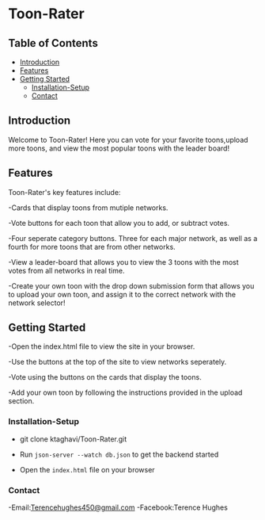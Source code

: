 # Toon-Rater

## Table of Contents

- [Introduction](#introduction)
- [Features](#features)
- [Getting Started](#getting-started)
  - [Installation-Setup](#installation-setup)
  - [Contact](#contact)
## Introduction

Welcome to Toon-Rater! Here you can vote for your favorite toons,upload more toons, and view the most popular toons with the leader board!

## Features

Toon-Rater's key features include: 

-Cards that display toons from mutiple networks.

-Vote buttons for each toon that allow you to add, or subtract votes.

-Four seperate category buttons. Three for each major network, as well as a fourth for more toons that are from other networks.

-View a leader-board that allows you to view the 3 toons with the most votes from all networks in real time.

-Create your own toon with the drop down submission form that allows you to upload your own toon, and assign it to the correct network with the network selector!



## Getting Started

-Open the index.html file to view the site in your browser.

-Use the buttons at the top of the site to view networks seperately.

-Vote using the buttons on the cards that display the toons.

-Add your own toon by following the instructions provided in the upload section.

### Installation-Setup

- git clone ktaghavi/Toon-Rater.git

- Run `json-server --watch db.json` to get the backend started

- Open the `index.html` file on your browser

### Contact
-Email:Terencehughes450@gmail.com
-Facebook:Terence Hughes